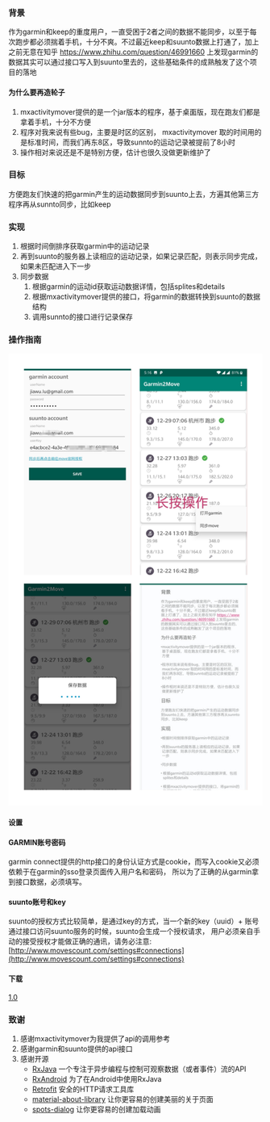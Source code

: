 ### 背景

作为garmin和keep的重度用户，一直受困于2者之间的数据不能同步，以至于每次跑步都必须揣着手机，十分不爽。不过最近keep和suunto数据上打通了，加上之前无意在知乎 https://www.zhihu.com/question/46991660 上发现garmin的数据其实可以通过接口写入到suunto里去的，这些基础条件的成熟触发了这个项目的落地

#### 为什么要再造轮子

1. mxactivitymover提供的是一个jar版本的程序，基于桌面版，现在跑友们都是拿着手机，十分不方便
2. 程序对我来说有些bug，主要是时区的区别， mxactivitymover 取的时间用的是标准时间，而我们再东8区，导致sunnto的运动记录被提前了8小时
3. 操作相对来说还是不是特别方便，估计也很久没做更新维护了

### 目标

方便跑友们快速的把garmin产生的运动数据同步到suunto上去，方遍其他第三方程序再从sunnto同步，比如keep

### 实现

1. 根据时间倒排序获取garmin中的运动记录
2. 再到suunto的服务器上读相应的运动记录，如果记录匹配，则表示同步完成，如果未匹配进入下一步
3. 同步数据
	1. 根据garmin的运动id获取运动数据详情，包括splites和details
	2. 根据mxactivitymover提供的接口，将garmin的数据转换到suunto的数据结构
	3. 调用sunnto的接口进行记录保存

### 操作指南

![actions](./apks/mix.jpg)

#### 设置

#### GARMIN账号密码

garmin connect提供的http接口的身份认证方式是cookie，而写入cookie又必须依赖于在garmin的sso登录页面传入用户名和密码，
所以为了正确的从garmin拿到接口数据，必须填写。

#### suunto账号和key

suunto的授权方式比较简单，是通过key的方式，当一个新的key（uuid）+ 账号 通过接口访问suunto服务的时候，suunto会生成一个授权请求，
用户必须亲自手动的接受授权才能做正确的通讯，请务必注意:
[http://www.movescount.com/settings#connections](http://www.movescount.com/settings#connections)

#### 下载

[1.0](./apks/g2m-1.0.apk)

### 致谢

1. 感谢mxactivitymover为我提供了api的调用参考
2. 感谢garmin和suunto提供的api接口
3. 感谢开源
	* [RxJava](https://github.com/ReactiveX/RxJava) 一个专注于异步编程与控制可观察数据（或者事件）流的API
	* [RxAndroid](https://github.com/ReactiveX/RxAndroid) 为了在Android中使用RxJava
	* [Retrofit](https://github.com/square/retrofit) 安全的HTTP请求工具库
	* [material-about-library](https://github.com/daniel-stoneuk/material-about-library) 让你更容易的创建美丽的关于页面
	* [spots-dialog](https://github.com/d-max/spots-dialog) 让你更容易的创建加载动画
